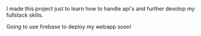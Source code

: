 I made this project just to learn how to handle api's and further devolop my fullstack skills.

Going to use firebase to deploy my webapp soon!
